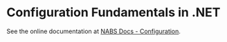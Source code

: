 # Configuration Fundamentals in .NET

See the online documentation at [NABS Docs - Configuration](https://github.com/Net-Advantage/Nabs.Docs/blob/main/DeveloperFundamentals/Configuration/_Overview.md).
